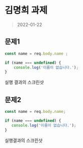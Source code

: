 # 김명희 과제

> 2022-01-22

## 문제1

```javascript
const name = req.body.name ;

if (name === undefined) {
    console.log('이름이 없습니다.');
}
```

 실행 결과의 스크린샷

 ## 문제2 

 ```javascript
 const name = req.body.name;

 if (name === undefined) {
    console.log('이름이 없습니다.');
}
```

실행결과의 스크린샷
